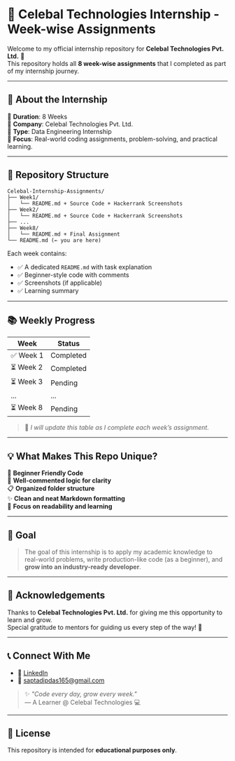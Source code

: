 # 🚀 Celebal Technologies Internship - Week-wise Assignments

Welcome to my official internship repository for **Celebal Technologies Pvt. Ltd.** 🎯  
This repository holds all **8 week-wise assignments** that I completed as part of my internship journey.

---

## 📌 About the Internship

🔹 **Duration**: 8 Weeks  
🔹 **Company**: Celebal Technologies Pvt. Ltd.  
🔹 **Type**: Data Engineering Internship  
🔹 **Focus**: Real-world coding assignments, problem-solving, and practical learning.

---

## 📁 Repository Structure

```
Celebal-Internship-Assignments/
├── Week1/
│   └── README.md + Source Code + Hackerrank Screenshots
├── Week2/
│   └── README.md + Source Code + Hackerrank Screenshots
├── ...
├── Week8/
│   └── README.md + Final Assignment
└── README.md (← you are here)
```

Each week contains:
- ✅ A dedicated `README.md` with task explanation  
- ✅ Beginner-style code with comments  
- ✅ Screenshots (if applicable)  
- ✅ Learning summary

---

## 📚 Weekly Progress

| Week | Status       |
|------|--------------|
| ✅ Week 1 | Completed |
| ⏳ Week 2 | Completed |
| ⏳ Week 3 | Pending    |
| ...  | ...          |
| ⏳ Week 8 | Pending    |

> 🔁 _I will update this table as I complete each week’s assignment._

---

## 💡 What Makes This Repo Unique?

🌱 **Beginner Friendly Code**  
🧠 **Well-commented logic for clarity**  
📋 **Organized folder structure**  
✨ **Clean and neat Markdown formatting**  
📌 **Focus on readability and learning**

---

## 🎯 Goal

> The goal of this internship is to apply my academic knowledge to real-world problems, write production-like code (as a beginner), and **grow into an industry-ready developer**.

---

## 🙏 Acknowledgements

Thanks to **Celebal Technologies Pvt. Ltd.** for giving me this opportunity to learn and grow.  
Special gratitude to mentors for guiding us every step of the way! 🌟

---

## 📞 Connect With Me

- 🔗 [LinkedIn](https://www.linkedin.com/in/saptadip-das-618101267/)  
- 📧 saptadipdas165@gmail.com  

> ✨ _"Code every day, grow every week."_  
> — A Learner @ Celebal Technologies 💻

---

## 📜 License

This repository is intended for **educational purposes only**.

